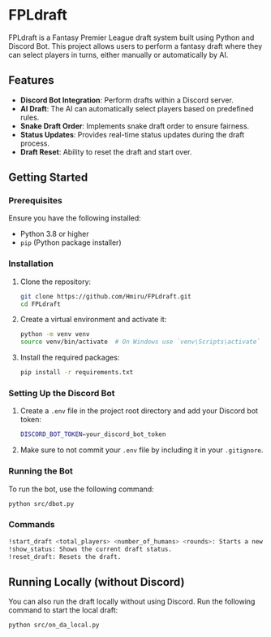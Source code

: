 # FPLdraft

FPLdraft is a Fantasy Premier League draft system built using Python and Discord Bot. This project allows users to perform a fantasy draft where they can select players in turns, either manually or automatically by AI.

## Features

- **Discord Bot Integration**: Perform drafts within a Discord server.
- **AI Draft**: The AI can automatically select players based on predefined rules.
- **Snake Draft Order**: Implements snake draft order to ensure fairness.
- **Status Updates**: Provides real-time status updates during the draft process.
- **Draft Reset**: Ability to reset the draft and start over.

## Getting Started

### Prerequisites

Ensure you have the following installed:
- Python 3.8 or higher
- `pip` (Python package installer)

### Installation

1. Clone the repository:

    ```sh
    git clone https://github.com/Hmiru/FPLdraft.git
    cd FPLdraft
    ```

2. Create a virtual environment and activate it:

    ```sh
    python -m venv venv
    source venv/bin/activate  # On Windows use `venv\Scripts\activate`
    ```

3. Install the required packages:

    ```sh
    pip install -r requirements.txt
    ```

### Setting Up the Discord Bot

1. Create a `.env` file in the project root directory and add your Discord bot token:

    ```sh
    DISCORD_BOT_TOKEN=your_discord_bot_token
    ```

2. Make sure to not commit your `.env` file by including it in your `.gitignore`.

### Running the Bot

To run the bot, use the following command:

```sh
python src/dbot.py
```

### Commands
```sh
!start_draft <total_players> <number_of_humans> <rounds>: Starts a new draft.
!show_status: Shows the current draft status.
!reset_draft: Resets the draft.
```

## Running Locally (without Discord)
You can also run the draft locally without using Discord. Run the following command to start the local draft:

```sh
python src/on_da_local.py
